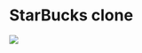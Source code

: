 # StarBucks clone
<img src="https://github.com/Shuaibmohd/StarBucks/blob/master/Screenshot/Full%20screenshot.png" >

